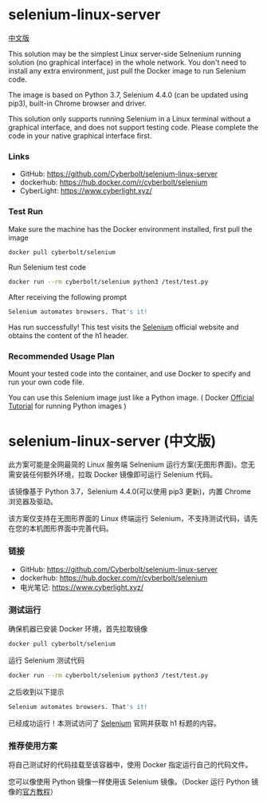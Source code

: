 # selenium-linux-server

[中文版](https://github.com/Cyberbolt/selenium-linux-server#selenium-linux-server-%E4%B8%AD%E6%96%87%E7%89%88)

This solution may be the simplest Linux server-side Selnenium running solution (no graphical interface) in the whole network. You don't need to install any extra environment, just pull the Docker image to run Selenium code.

The image is based on Python 3.7, Selenium 4.4.0 (can be updated using pip3), built-in Chrome browser and driver.

This solution only supports running Selenium in a Linux terminal without a graphical interface, and does not support testing code. Please complete the code in your native graphical interface first.

### Links
- GitHub: https://github.com/Cyberbolt/selenium-linux-server
- dockerhub: https://hub.docker.com/r/cyberbolt/selenium
- CyberLight: https://www.cyberlight.xyz/

### Test Run

Make sure the machine has the Docker environment installed, first pull the image

```bash
docker pull cyberbolt/selenium
````

Run Selenium test code

```bash
docker run --rm cyberbolt/selenium python3 /test/test.py
````

After receiving the following prompt

```bash
Selenium automates browsers. That's it!
````

Has run successfully! This test visits the [Selenium](https://www.selenium.dev/) official website and obtains the content of the h1 header.

### Recommended Usage Plan

Mount your tested code into the container, and use Docker to specify and run your own code file.

You can use this Selenium image just like a Python image. ( Docker [Official Tutorial](https://docs.docker.com/language/python/) for running Python images )

# selenium-linux-server (中文版)

此方案可能是全网最简的 Linux 服务端 Selnenium 运行方案(无图形界面)。您无需安装任何额外环境，拉取 Docker 镜像即可运行 Selenium 代码。

该镜像基于 Python 3.7，Selenium 4.4.0(可以使用 pip3 更新)，内置 Chrome 浏览器及驱动。

该方案仅支持在无图形界面的 Linux 终端运行 Selenium，不支持测试代码，请先在您的本机图形界面中完善代码。


### 链接
- GitHub: https://github.com/Cyberbolt/selenium-linux-server
- dockerhub: https://hub.docker.com/r/cyberbolt/selenium
- 电光笔记: https://www.cyberlight.xyz/


### 测试运行

确保机器已安装 Docker 环境，首先拉取镜像

```bash
docker pull cyberbolt/selenium
```

运行 Selenium 测试代码

```bash
docker run --rm cyberbolt/selenium python3 /test/test.py
```

之后收到以下提示

```bash
Selenium automates browsers. That's it!
```

已经成功运行！本测试访问了 [Selenium](https://www.selenium.dev/) 官网并获取 h1 标题的内容。

### 推荐使用方案

将自己测试好的代码挂载至该容器中，使用 Docker 指定运行自己的代码文件。

您可以像使用 Python 镜像一样使用该 Selenium 镜像。（Docker 运行 Python 镜像的[官方教程](https://docs.docker.com/language/python/)）



